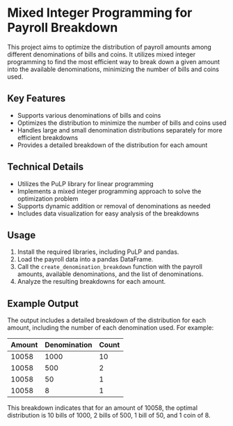 # Mixed Integer Programming for Payroll Breakdown
This project aims to optimize the distribution of payroll amounts among different denominations of bills and coins. It utilizes mixed integer programming to find the most efficient way to break down a given amount into the available denominations, minimizing the number of bills and coins used.

## Key Features

* Supports various denominations of bills and coins
* Optimizes the distribution to minimize the number of bills and coins used
* Handles large and small denomination distributions separately for more efficient breakdowns
* Provides a detailed breakdown of the distribution for each amount

## Technical Details

* Utilizes the PuLP library for linear programming
* Implements a mixed integer programming approach to solve the optimization problem
* Supports dynamic addition or removal of denominations as needed
* Includes data visualization for easy analysis of the breakdowns

## Usage

1. Install the required libraries, including PuLP and pandas.
2. Load the payroll data into a pandas DataFrame.
3. Call the `create_denomination_breakdown` function with the payroll amounts, available denominations, and the list of denominations.
4. Analyze the resulting breakdowns for each amount.

## Example Output

The output includes a detailed breakdown of the distribution for each amount, including the number of each denomination used. For example:

| Amount | Denomination | Count |
| ------ | ------------ | ----- |
| 10058  | 1000         | 10    |
| 10058  | 500          | 2     |
| 10058  | 50           | 1     |
| 10058  | 8            | 1     |

This breakdown indicates that for an amount of 10058, the optimal distribution is 10 bills of 1000, 2 bills of 500, 1 bill of 50, and 1 coin of 8.


